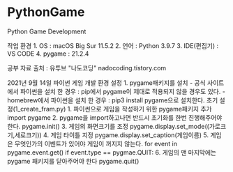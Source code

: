 # PythonGame
Python  Game Development

작업 환경 
    1. OS : macOS Big Sur 11.5.2 
    2. 언어 : Python 3.9.7 
    3. IDE(편집기) : VS CODE
    4. pygame : 21.2.4

공부 자료 출처 : 유투브 "나도코딩" nadocoding.tistory.com


2021년 9월 14일
    파이썬 게임 개발 환경 설정
        1. pygame패키지를 설치
            - 공식 사이트에서 파이썬을 설치 한 경우 : pip에서 pygame이 제대로 적용되지 않을 경우도 있다.
            - homebrew에서 파이썬을 설치 한 경우 : pip3 install pygame으로 설치한다.
    초기 설정(1_create_fram.py)
        1. 파이썬으로 게임을 작성하기 위한 pygame패키지 추가
            import pygame
        2. pygame을 import하고나면 반드시 초기화를 한번 진행해주어야 한다.
            pygame.init()
        3. 게임의 화면크기를 조정
            pygame.display.set_mode((가로크기,세로크기))
        4. 게임 타이틀 지정
            pygame.display.set_caption(게임이름)
        5. 게임은 무엇인가의 이벤트가 있어야 게임이 꺼지지 않는다.
            for event in pygame.event.get()
                if event.type == pygmae.QUIT:
        6. 게임의 맨 마지막에는 pygame 패키지를 닫아주어야 한다
            pygame.quit()